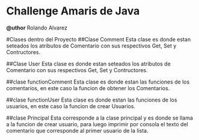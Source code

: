 # Challenge Amaris de Java
**@uthor** Rolando Alvarez

#Clases dentro del Proyecto
##Clase Comment
Esta clase es donde estan seteados los atributos de Comentario con sus respectivos Get, Set y Contructores.

##Clase User
Esta clase es donde estan seteados los atributos de Comentario con sus respectivos Get, Set y Contructores.

##clase functionComment
Esta clase es donde estan las funciones de los comentarios, en este caso la funcion de obtener los Comentarios.

##clase functionUser
Esta clase es donde estan las funciones de los usuarios, en este caso la funcion de crear Usuarios.

##clase Principal
Esta corresponde a la clase principal y es donde se llama a la funcion de crear usuario, para luego imprimir por consola el texto del comentario que corresponde al primer usuario de la lista.
